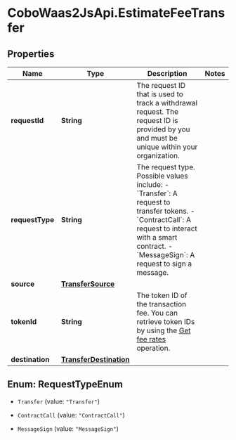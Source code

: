 # CoboWaas2JsApi.EstimateFeeTransfer

## Properties

Name | Type | Description | Notes
------------ | ------------- | ------------- | -------------
**requestId** | **String** | The request ID that is used to track a withdrawal request. The request ID is provided by you and must be unique within your organization. | 
**requestType** | **String** | The request type. Possible values include:   - &#x60;Transfer&#x60;: A request to transfer tokens.   - &#x60;ContractCall&#x60;: A request to interact with a smart contract.   - &#x60;MessageSign&#x60;: A request to sign a message.  | 
**source** | [**TransferSource**](TransferSource.md) |  | 
**tokenId** | **String** | The token ID of the transaction fee. You can retrieve token IDs by using the [Get fee rates](/api-references/v2/transactions/get-fee-rates) operation. | 
**destination** | [**TransferDestination**](TransferDestination.md) |  | 



## Enum: RequestTypeEnum


* `Transfer` (value: `"Transfer"`)

* `ContractCall` (value: `"ContractCall"`)

* `MessageSign` (value: `"MessageSign"`)




